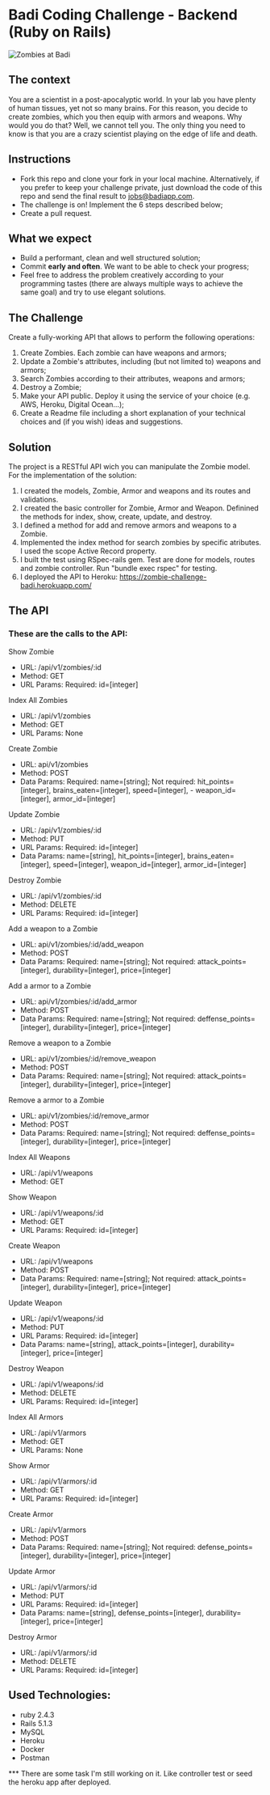 # Badi Coding Challenge - Backend (Ruby on Rails)
![Zombies at Badi](https://user-images.githubusercontent.com/4199523/33260366-e54216aa-d35f-11e7-8442-8d9e1cd67d88.jpg)

## The context
You are a scientist in a post-apocalyptic world. In your lab you have plenty of human tissues, yet not so many brains. For this reason, you decide to create zombies, which you then equip with armors and weapons. Why would you do that? Well, we cannot tell you. The only thing you need to know is that you are a crazy scientist playing on the edge of life and death.

## Instructions

* Fork this repo and clone your fork in your local machine. Alternatively, if you prefer to keep your challenge private, just download the code of this repo and send the final result to jobs@badiapp.com.
* The challenge is on! Implement the 6 steps described below;
* Create a pull request.

## What we expect
* Build a performant, clean and well structured solution;
* Commit **early and often**. We want to be able to check your progress;
* Feel free to address the problem creatively according to your programming tastes (there are always multiple ways to achieve the same goal) and try to use elegant solutions.

## The Challenge

Create a fully-working API that allows to perform the following operations:

1. Create Zombies. Each zombie can have weapons and armors;
2. Update a Zombie's attributes, including (but not limited to) weapons and armors;
4. Search Zombies according to their attributes, weapons and armors;
3. Destroy a Zombie;
5. Make your API public. Deploy it using the service of your choice (e.g. AWS, Heroku, Digital Ocean...);
6. Create a Readme file including a short explanation of your technical choices and (if you wish) ideas and suggestions.

## Solution

The project is a RESTful API wich you can manipulate the Zombie model.
For the implementation of the solution:

1. I created the models, Zombie, Armor and weapons and its routes and validations.
2. I created the basic controller for Zombie, Armor and Weapon. Definined the methods for index, show, create, update, and destroy.
3. I defined a method for add and remove armors and weapons to a Zombie.
4. Implemented the index method for search zombies by specific atributes. I used the scope  Active Record property.
5. I built the test using RSpec-rails gem. Test are done for models, routes and zombie controller. Run "bundle exec rspec" for testing.
6. I deployed the API to Heroku: https://zombie-challenge-badi.herokuapp.com/


## The API

### These are the calls to the API:


Show Zombie
- URL: /api/v1/zombies/:id
- Method: GET
- URL Params: Required: id=[integer]


Index All Zombies
- URL: /api/v1/zombies
- Method: GET
- URL Params: None

Create Zombie
- URL: api/v1/zombies
- Method: POST
- Data Params: Required: name=[string]; Not required: hit_points=[integer], brains_eaten=[integer], speed=[integer], - weapon_id=[integer], armor_id=[integer]

Update Zombie
- URL: /api/v1/zombies/:id
- Method: PUT
- URL Params: Required: id=[integer]
- Data Params: name=[string], hit_points=[integer], brains_eaten=[integer], speed=[integer], weapon_id=[integer], armor_id=[integer]

Destroy Zombie
- URL: /api/v1/zombies/:id
- Method: DELETE
- URL Params: Required: id=[integer]

Add a weapon to a Zombie
- URL: api/v1/zombies/:id/add_weapon
- Method: POST
- Data Params: Required: name=[string]; Not required: attack_points=[integer], durability=[integer], price=[integer]

Add a armor to a Zombie
- URL: api/v1/zombies/:id/add_armor
- Method: POST
- Data Params: Required: name=[string]; Not required: deffense_points=[integer], durability=[integer], price=[integer]

Remove a weapon to a Zombie
- URL: api/v1/zombies/:id/remove_weapon
- Method: POST
- Data Params: Required: name=[string]; Not required: attack_points=[integer], durability=[integer], price=[integer]

Remove a armor to a Zombie
- URL: api/v1/zombies/:id/remove_armor
- Method: POST
- Data Params: Required: name=[string]; Not required: deffense_points=[integer], durability=[integer], price=[integer]

Index All Weapons
- URL: /api/v1/weapons
- Method: GET

Show Weapon
- URL: /api/v1/weapons/:id
- Method: GET
- URL Params: Required: id=[integer]

Create Weapon
- URL: /api/v1/weapons
- Method: POST
- Data Params: Required: name=[string]; Not required: attack_points=[integer], durability=[integer], price=[integer]

Update Weapon
- URL: /api/v1/weapons/:id
- Method: PUT
- URL Params: Required: id=[integer]
- Data Params: name=[string], attack_points=[integer], durability=[integer], price=[integer]

Destroy Weapon
- URL: /api/v1/weapons/:id
- Method: DELETE
- URL Params: Required: id=[integer]

Index All Armors
- URL: /api/v1/armors
- Method: GET
- URL Params: None

Show Armor
- URL: /api/v1/armors/:id
- Method: GET
- URL Params: Required: id=[integer]

Create Armor
- URL: /api/v1/armors
- Method: POST
- Data Params: Required: name=[string]; Not required: defense_points=[integer], durability=[integer], price=[integer]

Update Armor
- URL: /api/v1/armors/:id
- Method: PUT
- URL Params: Required: id=[integer]
- Data Params: name=[string], defense_points=[integer], durability=[integer], price=[integer]

Destroy Armor
- URL: /api/v1/armors/:id
- Method: DELETE
- URL Params: Required: id=[integer]


## Used Technologies:
- ruby 2.4.3
- Rails 5.1.3
- MySQL
- Heroku
- Docker
- Postman




*** There are some task I'm still working on it. Like controller test or seed the heroku app after deployed.



